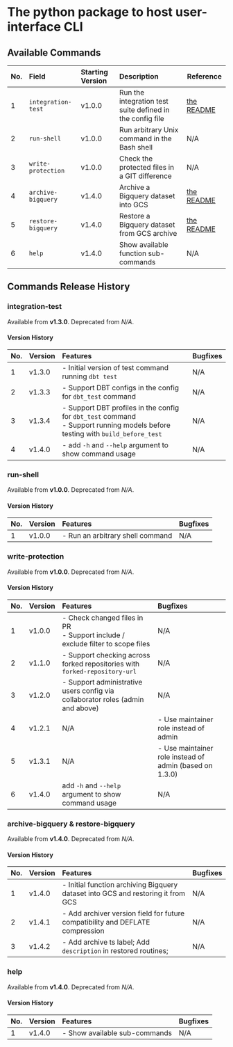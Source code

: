 # The python package to host user-interface CLI

## Available Commands
| No. | Field              | Starting Version | Description                                               | Reference         |
|:----|:-------------------|:-----------------|:----------------------------------------------------------|-------------------|
| 1   | `integration-test` | v1.0.0           | Run the integration test suite defined in the config file | [the README](/src/customizable_continuous_integration/automations/integration/README.md) |
| 2   | `run-shell`        | v1.0.0           | Run arbitrary Unix command in the Bash shell              | N/A               |
| 3   | `write-protection` | v1.0.0           | Check the protected files in a GIT difference             | N/A               |
| 4   | `archive-bigquery` | v1.4.0           | Archive a Bigquery dataset into GCS                       | [the README](/src/customizable_continuous_integration/automations/bigquery_archiver/README.md) |
| 5   | `restore-bigquery` | v1.4.0           | Restore a Bigquery dataset from GCS archive               | [the README](/src/customizable_continuous_integration/automations/bigquery_archiver/README.md) |
| 6   | `help`             | v1.4.0           | Show available function sub-commands                      | N/A               |


## Commands Release History
### integration-test
Available from **v1.3.0**.
Deprecated from *N/A*.
#### Version History
| No. | Version | Features                                                                                                                         | Bugfixes  |
|:----|:--------|:---------------------------------------------------------------------------------------------------------------------------------|:----------|
| 1   | v1.3.0  | - Initial version of test command running `dbt test`                                                                             | N/A       |
| 2   | v1.3.3  | - Support DBT configs in the config for `dbt_test` command                                                                       | N/A       |
| 3   | v1.3.4  | - Support DBT profiles in the config for `dbt_test` command<br> - Support running models before testing with `build_before_test` | N/A       |
| 4   | v1.4.0  | - add `-h` and `--help` argument to show command usage                                                                           | N/A       |


### run-shell
Available from **v1.0.0**.
Deprecated from *N/A*.
#### Version History
| No. | Version | Features                         | Bugfixes |
|:----|:--------|:---------------------------------|:---------|
| 1   | v1.0.0  | - Run an arbitrary shell command | N/A      |

### write-protection
Available from **v1.0.0**.
Deprecated from *N/A*.
#### Version History
| No. | Version | Features                                                                             | Bugfixes                                                |
|:----|:--------|:-------------------------------------------------------------------------------------|:--------------------------------------------------------|
| 1   | v1.0.0  | - Check changed files in PR<br>- Support include / exclude filter to scope files<br> | N/A                                                     |
| 2   | v1.1.0  | - Support checking across forked repositories with `forked-repository-url`           | N/A                                                     |
| 3   | v1.2.0  | - Support administrative users config via collaborator roles (admin and above)       | N/A                                                     |
| 4   | v1.2.1  | N/A                                                                                  | - Use maintainer role instead of admin                  |
| 5   | v1.3.1  | N/A                                                                                  | - Use maintainer role instead of admin (based on 1.3.0) |
| 6   | v1.4.0  | add `-h` and `--help` argument to show command usage                                 | N/A                                                     |

### archive-bigquery & restore-bigquery
Available from **v1.4.0**.
Deprecated from *N/A*.
#### Version History
| No. | Version | Features                                                                         | Bugfixes                                                |
|:----|:--------|:---------------------------------------------------------------------------------|:--------------------------------------------------------|
| 1   | v1.4.0  | - Initial function archiving Bigquery dataset into GCS and restoring it from GCS | N/A                                                     |
| 2   | v1.4.1  | - Add archiver version field for future compatibility and DEFLATE compression    | N/A                                                     |
| 3   | v1.4.2  | - Add archive ts label; Add `description` in restored routines;                  | N/A                                                     |

### help
Available from **v1.4.0**.
Deprecated from *N/A*.
#### Version History
| No. | Version | Features                      | Bugfixes |
|:----|:--------|:------------------------------|:---------|
| 1   | v1.4.0  | - Show available sub-commands | N/A      |